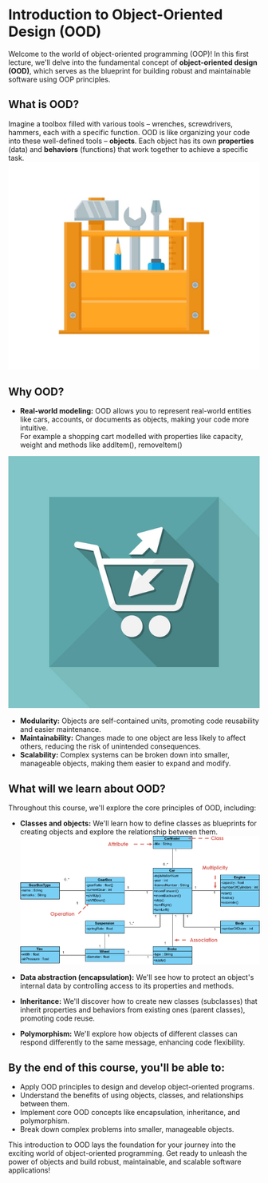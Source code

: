 # Introduction to Object-Oriented Design (OOD)

Welcome to the world of object-oriented programming (OOP)! In this first lecture, we'll delve into the fundamental concept of **object-oriented design (OOD)**, which serves as the blueprint for building robust and maintainable software using OOP principles.

## What is OOD?

Imagine a toolbox filled with various tools – wrenches, screwdrivers, hammers, each with a specific function. OOD is like organizing your code into these well-defined tools – **objects**.  Each object has its own **properties** (data) and **behaviors** (functions) that work together to achieve a specific task.
![toolbox](../figs/Toolbox.jpg)

## Why OOD?

* **Real-world modeling:** OOD allows you to represent real-world entities like cars, accounts, or documents as objects, making your code more intuitive.  
For example a shopping cart modelled with properties like capacity, weight and methods like addItem(), removeItem()

![shoppingcart](../figs/shoppingcart.jpg)
* **Modularity:** Objects are self-contained units, promoting code reusability and easier maintenance.
* **Maintainability:** Changes made to one object are less likely to affect others, reducing the risk of unintended consequences.
* **Scalability:** Complex systems can be broken down into smaller, manageable objects, making them easier to expand and modify.

## What will we learn about OOD?

Throughout this course, we'll explore the core principles of OOD, including:

* **Classes and objects:** We'll learn how to define classes as blueprints for creating objects and explore the relationship between them.
![Classes and objects](../figs/Class-Diagram-Car.png)

* **Data abstraction (encapsulation):** We'll see how to protect an object's internal data by controlling access to its properties and methods.

* **Inheritance:** We'll discover how to create new classes (subclasses) that inherit properties and behaviors from existing ones (parent classes), promoting code reuse.

* **Polymorphism:** We'll explore how objects of different classes can respond differently to the same message, enhancing code flexibility.

## By the end of this course, you'll be able to:

* Apply OOD principles to design and develop object-oriented programs.
* Understand the benefits of using objects, classes, and relationships between them.
* Implement core OOD concepts like encapsulation, inheritance, and polymorphism.
* Break down complex problems into smaller, manageable objects.

This introduction to OOD lays the foundation for your journey into the exciting world of object-oriented programming. Get ready to unleash the power of objects and build robust, maintainable, and scalable software applications!